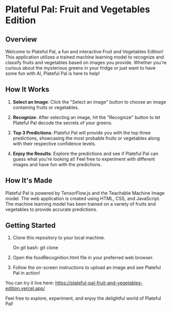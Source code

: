 # Plateful Pal: Fruit and Vegetables Edition

## Overview

Welcome to Plateful Pal, a fun and interactive Fruit and Vegetables Edition! This application utilizes a trained machine learning model to recognize and classify fruits and vegetables based on images you provide. Whether you're curious about the mysterious greens in your fridge or just want to have some fun with AI, Plateful Pal is here to help!

## How It Works

1. **Select an Image**: Click the "Select an image" button to choose an image containing fruits or vegetables.

2. **Recognize**: After selecting an image, hit the "Recognize" button to let Plateful Pal decode the secrets of your greens.

3. **Top 3 Predictions**: Plateful Pal will provide you with the top three predictions, showcasing the most probable fruits or vegetables along with their respective confidence levels.

4. **Enjoy the Results**: Explore the predictions and see if Plateful Pal can guess what you're looking at! Feel free to experiment with different images and have fun with the predictions.

## How It's Made

Plateful Pal is powered by TensorFlow.js and the Teachable Machine Image model. The web application is created using HTML, CSS, and JavaScript. The machine learning model has been trained on a variety of fruits and vegetables to provide accurate predictions.

## Getting Started

1. Clone this repository to your local machine.

   On git bash:
   git clone <repository-url>

2. Open the foodRecognition.html file in your preferred web browser.

3. Follow the on-screen instructions to upload an image and see Plateful Pal in action!

You can try it live here: https://plateful-pal-fruit-and-vegetables-edition.vercel.app/ 

Feel free to explore, experiment, and enjoy the delightful world of Plateful Pal!
